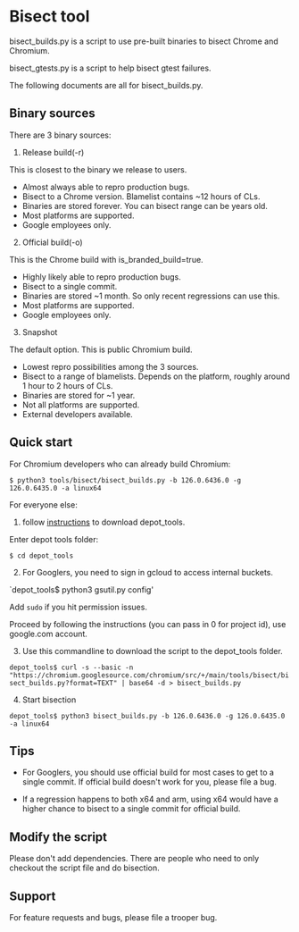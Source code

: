 # Bisect tool

bisect_builds.py is a script to use pre-built binaries to bisect Chrome and
Chromium.

bisect_gtests.py is a script to help bisect gtest failures.

The following documents are all for bisect_builds.py.

## Binary sources
There are 3 binary sources:
1.  Release build(-r)

This is closest to the binary we release to users.
  * Almost always able to repro production bugs.
  * Bisect to a Chrome version. Blamelist contains ~12 hours of CLs.
  * Binaries are stored forever. You can bisect range can be years old.
  * Most platforms are supported.
  * Google employees only.

2.  Official build(-o)

This is the Chrome build with is_branded_build=true.
*  Highly likely able to repro production bugs.
*  Bisect to a single commit.
*  Binaries are stored ~1 month. So only recent regressions can use this.
*  Most platforms are supported.
*  Google employees only.

3.  Snapshot

The default option. This is public Chromium build.
*  Lowest repro possibilities among the 3 sources.
*  Bisect to a range of blamelists. Depends on the platform, roughly around 1
   hour to 2 hours of CLs.
*  Binaries are stored for ~1 year.
*  Not all platforms are supported.
*  External developers available.

## Quick start
For Chromium developers who can already build Chromium:

`$ python3 tools/bisect/bisect_builds.py -b 126.0.6436.0
 -g 126.0.6435.0 -a linux64`

For everyone else:

1.  follow
[instructions](https://commondatastorage.googleapis.com/chrome-infra-docs/flat/depot_tools/docs/html/depot_tools_tutorial.html#_setting_up)
to download depot_tools.

Enter depot tools folder:

`$ cd depot_tools`

2.  For Googlers, you need to sign in gcloud to access internal buckets.

`depot_tools$ python3 gsutil.py config'

Add `sudo` if you hit permission issues.

Proceed by following the instructions (you can pass in 0 for project id),
use google.com account.

3.  Use this commandline to download the script to the depot_tools folder.

`depot_tools$ curl -s --basic -n
"https://chromium.googlesource.com/chromium/src/+/main/tools/bisect/bisect_builds.py?format=TEXT"
| base64 -d > bisect_builds.py`

4.  Start bisection

`depot_tools$ python3 bisect_builds.py -b 126.0.6436.0
 -g 126.0.6435.0 -a linux64`

## Tips
* For Googlers, you should use official build for most cases to get to a single
commit. If official build doesn't work for you, please file a bug.

* If a regression happens to both x64 and arm, using x64 would have a higher
chance to bisect to a single commit for official build.

## Modify the script
Please don't add dependencies. There are people who need to only checkout the
script file and do bisection.

## Support
For feature requests and bugs, please file a trooper bug.
